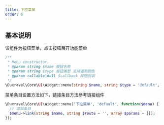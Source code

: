```yaml
---
title: 下拉菜单
order: 6
---
```


## 基本说明

该组件为按钮菜单，点击按钮展开功能菜单

```php
/**
 * Menu constructor.
 * @param string $name 按钮名称
 * @param string $type 按钮类型 支持通用颜色
 * @param callable|null $callback 按钮回调
 */
\Duxravel\Core\UI\Widget::menu(string $name, string $type = 'default', callable $callback = NULL);
```

菜单条目设置方法如下，链接条目方法参考链接组件

```php
\Duxravel\Core\UI\Widget::menu('下拉菜单', 'default', function($menu) {
  // 添加条目
  $menu->link(string $name, string $route = '', array $params = []);
});
```
